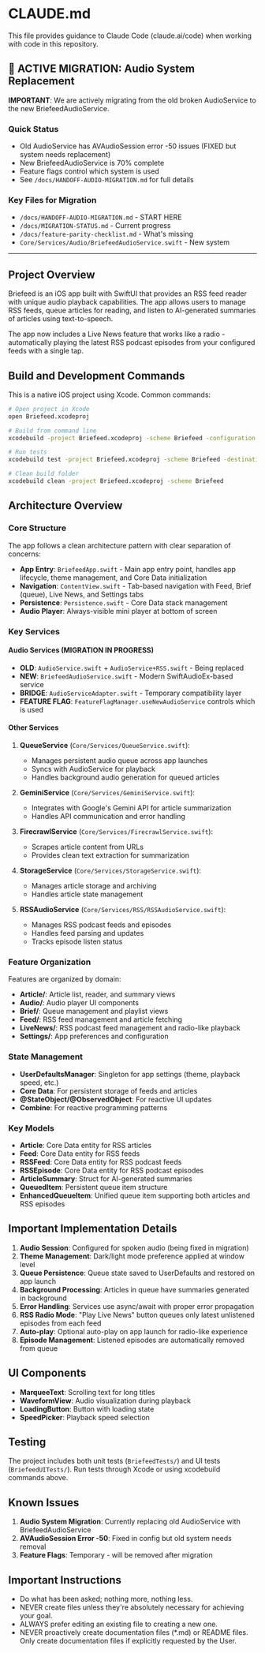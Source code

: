 # CLAUDE.md

This file provides guidance to Claude Code (claude.ai/code) when working with code in this repository.

## 🚨 ACTIVE MIGRATION: Audio System Replacement

**IMPORTANT**: We are actively migrating from the old broken AudioService to the new BriefeedAudioService. 

### Quick Status
- Old AudioService has AVAudioSession error -50 issues (FIXED but system needs replacement)
- New BriefeedAudioService is 70% complete
- Feature flags control which system is used
- See `/docs/HANDOFF-AUDIO-MIGRATION.md` for full details

### Key Files for Migration
- `/docs/HANDOFF-AUDIO-MIGRATION.md` - START HERE
- `/docs/MIGRATION-STATUS.md` - Current progress
- `/docs/feature-parity-checklist.md` - What's missing
- `Core/Services/Audio/BriefeedAudioService.swift` - New system

---

## Project Overview

Briefeed is an iOS app built with SwiftUI that provides an RSS feed reader with unique audio playback capabilities. The app allows users to manage RSS feeds, queue articles for reading, and listen to AI-generated summaries of articles using text-to-speech. 

The app now includes a Live News feature that works like a radio - automatically playing the latest RSS podcast episodes from your configured feeds with a single tap.

## Build and Development Commands

This is a native iOS project using Xcode. Common commands:

```bash
# Open project in Xcode
open Briefeed.xcodeproj

# Build from command line
xcodebuild -project Briefeed.xcodeproj -scheme Briefeed -configuration Debug build

# Run tests
xcodebuild test -project Briefeed.xcodeproj -scheme Briefeed -destination 'platform=iOS Simulator,name=iPhone 15'

# Clean build folder
xcodebuild clean -project Briefeed.xcodeproj -scheme Briefeed
```

## Architecture Overview

### Core Structure

The app follows a clean architecture pattern with clear separation of concerns:

- **App Entry**: `BriefeedApp.swift` - Main app entry point, handles app lifecycle, theme management, and Core Data initialization
- **Navigation**: `ContentView.swift` - Tab-based navigation with Feed, Brief (queue), Live News, and Settings tabs
- **Persistence**: `Persistence.swift` - Core Data stack management
- **Audio Player**: Always-visible mini player at bottom of screen

### Key Services

#### Audio Services (MIGRATION IN PROGRESS)
- **OLD**: `AudioService.swift` + `AudioService+RSS.swift` - Being replaced
- **NEW**: `BriefeedAudioService.swift` - Modern SwiftAudioEx-based service
- **BRIDGE**: `AudioServiceAdapter.swift` - Temporary compatibility layer
- **FEATURE FLAG**: `FeatureFlagManager.useNewAudioService` controls which is used

#### Other Services

1. **QueueService** (`Core/Services/QueueService.swift`): 
   - Manages persistent audio queue across app launches
   - Syncs with AudioService for playback
   - Handles background audio generation for queued articles

2. **GeminiService** (`Core/Services/GeminiService.swift`):
   - Integrates with Google's Gemini API for article summarization
   - Handles API communication and error handling

4. **FirecrawlService** (`Core/Services/FirecrawlService.swift`):
   - Scrapes article content from URLs
   - Provides clean text extraction for summarization

5. **StorageService** (`Core/Services/StorageService.swift`):
   - Manages article storage and archiving
   - Handles article state management

6. **RSSAudioService** (`Core/Services/RSS/RSSAudioService.swift`):
   - Manages RSS podcast feeds and episodes
   - Handles feed parsing and updates
   - Tracks episode listen status

### Feature Organization

Features are organized by domain:
- **Article/**: Article list, reader, and summary views
- **Audio/**: Audio player UI components
- **Brief/**: Queue management and playlist views
- **Feed/**: RSS feed management and article fetching
- **LiveNews/**: RSS podcast feed management and radio-like playback
- **Settings/**: App preferences and configuration

### State Management

- **UserDefaultsManager**: Singleton for app settings (theme, playback speed, etc.)
- **Core Data**: For persistent storage of feeds and articles
- **@StateObject/@ObservedObject**: For reactive UI updates
- **Combine**: For reactive programming patterns

### Key Models

- **Article**: Core Data entity for RSS articles
- **Feed**: Core Data entity for RSS feeds
- **RSSFeed**: Core Data entity for RSS podcast feeds
- **RSSEpisode**: Core Data entity for RSS podcast episodes
- **ArticleSummary**: Struct for AI-generated summaries
- **QueuedItem**: Persistent queue item structure
- **EnhancedQueueItem**: Unified queue item supporting both articles and RSS episodes

## Important Implementation Details

1. **Audio Session**: Configured for spoken audio (being fixed in migration)
2. **Theme Management**: Dark/light mode preference applied at window level
3. **Queue Persistence**: Queue state saved to UserDefaults and restored on app launch
4. **Background Processing**: Articles in queue have summaries generated in background
5. **Error Handling**: Services use async/await with proper error propagation
6. **RSS Radio Mode**: "Play Live News" button queues only latest unlistened episodes from each feed
7. **Auto-play**: Optional auto-play on app launch for radio-like experience
8. **Episode Management**: Listened episodes are automatically removed from queue

## UI Components

- **MarqueeText**: Scrolling text for long titles
- **WaveformView**: Audio visualization during playback
- **LoadingButton**: Button with loading state
- **SpeedPicker**: Playback speed selection

## Testing

The project includes both unit tests (`BriefeedTests/`) and UI tests (`BriefeedUITests/`). Run tests through Xcode or using xcodebuild commands above.

## Known Issues

1. **Audio System Migration**: Currently replacing old AudioService with BriefeedAudioService
2. **AVAudioSession Error -50**: Fixed in config but old system needs removal
3. **Feature Flags**: Temporary - will be removed after migration

## Important Instructions

- Do what has been asked; nothing more, nothing less.
- NEVER create files unless they're absolutely necessary for achieving your goal.
- ALWAYS prefer editing an existing file to creating a new one.
- NEVER proactively create documentation files (*.md) or README files. Only create documentation files if explicitly requested by the User.